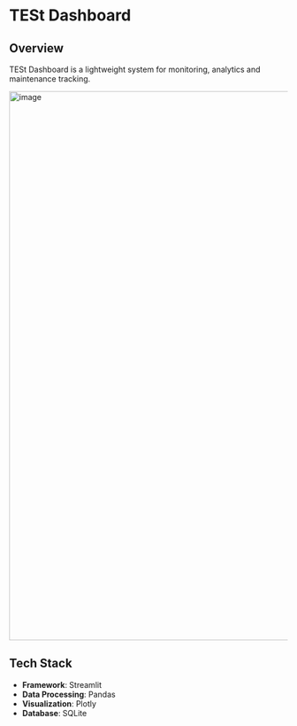 # TESt Dashboard  

## Overview  
TESt Dashboard is a lightweight system for monitoring, analytics and maintenance tracking.

<img width="1909" height="991" alt="image" src="https://github.com/user-attachments/assets/6d8c34c3-f936-4718-a059-43e244aaca65" />

## Tech Stack  
- **Framework**: Streamlit
- **Data Processing**: Pandas
- **Visualization**: Plotly
- **Database**: SQLite  
